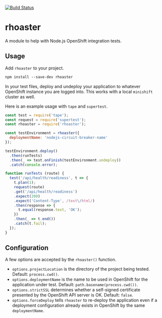 [![Build Status](https://travis-ci.org/bucharest-gold/rhoaster.svg?branch=master)](https://travis-ci.org/bucharest-gold/rhoaster)

# rhoaster

A module to help with Node.js OpenShift integration tests.

## Usage

Add `rhoaster` to your project.

```txt
npm install --save-dev rhoaster
```

In your test files, deploy and undeploy your application to whatever
OpenShift instance you are logged into. This works with a local `minishift`
cluster as well.

Here is an example usage with `tape` and `supertest`.

```js
const test = require('tape');
const request = require('supertest');
const rhoaster = require('rhoaster');

const testEnvironment = rhoaster({
  deploymentName: 'nodejs-circuit-breaker-name'
});

testEnvironment.deploy()
  .then(runTests)
  .then(_ => test.onFinish(testEnvironment.undeploy))
  .catch(console.error);

function runTests (route) {
  test('/api/health/readiness', t => {
    t.plan(1);
    request(route)
    .get('/api/health/readiness')
    .expect(200)
    .expect('Content-Type', /text\/html/)
    .then(response => {
      t.equal(response.text, 'OK');
    })
    .then(_ => t.end())
    .catch(t.fail);
  });
}
```

## Configuration

A few options are accepted by the `rhoaster()` function.

  * `options.projectLocation` is the directory of the project being
    tested. Default: `process.cwd()`.
  * `options.deploymentName` is the name to be used in OpenShift for
    the application under test. Default: `path.basename(process.cwd())`.
  * `options.strictSSL` determines whether a self-signed certificate
    presented by the OpenShift API server is OK. Default: `false`.
  * `options.forceDeploy` tells `rhoaster` to re-deploy the application
    even if a deployment configuration already exists in OpenShift by
    the same `deploymentName`.
